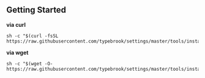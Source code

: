 ## Getting Started
**via curl**
```
sh -c "$(curl -fsSL https://raw.githubusercontent.com/typebrook/settings/master/tools/install.sh)"
```
**via wget**
```
sh -c "$(wget -O- https://raw.githubusercontent.com/typebrook/settings/master/tools/install.sh)"
```
